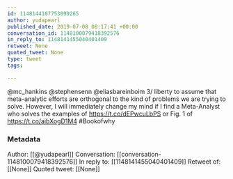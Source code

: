 ```yaml
---
id: 1148144107753099265
author: yudapearl
published_date: 2019-07-08 08:17:41 +00:00
conversation_id: 1148100079418392576
in_reply_to: 1148141455040401409
retweet: None
quoted_tweet: None
type: tweet
tags:

---
```


@mc_hankins @stephensenn @eliasbareinboim 3/ liberty to assume that meta-analytic efforts are orthogonal to the kind of problems we are trying to solve. However, I will immediately change my mind if I find a Meta-Analyst who solves the examples of  https://t.co/dEPwcuLbPS or Fig. 1 of https://t.co/aibXogD1M4 #Bookofwhy

### Metadata

Author: [[@yudapearl]]
Conversation: [[conversation-1148100079418392576]]
In reply to: [[1148141455040401409]]
Retweet of: [[None]]
Quoted tweet: [[None]]
